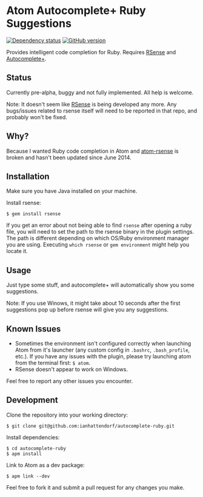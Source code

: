 # Atom Autocomplete+ Ruby Suggestions
[![Dependency status](https://david-dm.org/ianhattendorf/autocomplete-ruby.svg)](https://david-dm.org/ianhattendorf/autocomplete-ruby)
[![GitHub version](https://badge.fury.io/gh/ianhattendorf%2Fautocomplete-ruby.svg)](http://badge.fury.io/gh/ianhattendorf%2Fautocomplete-ruby)

Provides intelligent code completion for Ruby. Requires [RSense](https://github.com/rsense/rsense) and [Autocomplete+](https://github.com/atom-community/autocomplete-plus).

## Status
Currently pre-alpha, buggy and not fully implemented. All help is welcome.

Note: It doesn't seem like [RSense](https://github.com/rsense/rsense) is being developed any more. Any bugs/issues related to rsense itself will need to be reported in that repo, and probably won't be fixed.

## Why?
Because I wanted Ruby code completion in Atom and [atom-rsense](https://github.com/rsense/atom-rsense) is broken and hasn't been updated since June 2014.

## Installation
Make sure you have Java installed on your machine.

Install rsense:
```shell
$ gem install rsense
```

If you get an error about not being able to find `rsense` after opening a ruby file, you will need to set the path to the rsense binary in the plugin settings. The path is different depending on which OS/Ruby environment manager you are using. Executing `which rsense` or `gem environment` might help you locate it.

## Usage
Just type some stuff, and autocomplete+ will automatically show you some suggestions.

Note: If you use Winows, it might take about 10 seconds after the first suggestions pop up before rsense will give you any suggestions.

## Known Issues
- Sometimes the environment isn't configured correctly when launching Atom from it's launcher (any custom config in `.bashrc`, `.bash_profile`, etc.). If you have any issues with the plugin, please try launching atom from the terminal first: `$ atom`.
- RSense doesn't appear to work on Windows.

Feel free to report any other issues you encounter.

## Development
Clone the repository into your working directory:
```shell
$ git clone git@github.com:ianhattendorf/autocomplete-ruby.git
```

Install dependencies:
```shell
$ cd autocomplete-ruby
$ apm install
```

Link to Atom as a dev package:
```shell
$ apm link --dev
```

Feel free to fork it and submit a pull request for any changes you make.
